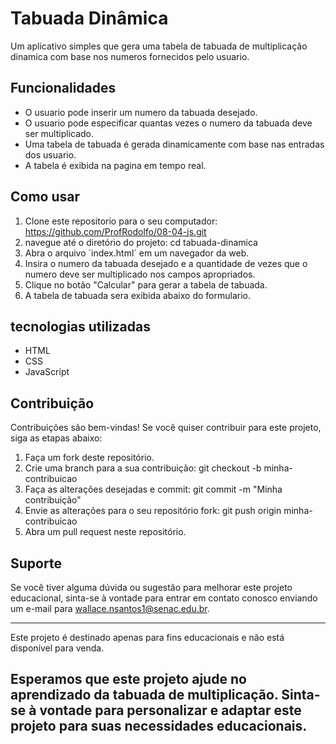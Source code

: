 # Tabuada Dinâmica 

Um aplicativo simples que gera uma tabela de tabuada de multiplicação dinamica com base nos numeros fornecidos pelo usuario.

## Funcionalidades 

- O usuario pode inserir um numero da tabuada desejado.
- O usuario pode especificar quantas vezes o numero da tabuada deve ser multiplicado.
- Uma tabela de tabuada é gerada dinamicamente com base nas entradas dos usuario. 
- A tabela é exibida na pagina em tempo real.

## Como usar 
1. Clone este repositorio para o seu computador: https://github.com/ProfRodolfo/08-04-js.git
2. navegue até o diretório do projeto: cd tabuada-dinamica
3. Abra o arquivo `index.html´ em um navegador da web.
4. Insira o numero da tabuada desejado e a quantidade de vezes que o numero deve ser multiplicado nos campos apropriados.
5. Clique no botão "Calcular" para gerar a tabela de tabuada.
6. A tabela de tabuada sera exibida abaixo do formulario.

## tecnologias utilizadas
- HTML
- CSS
- JavaScript

## Contribuição
Contribuições são bem-vindas! Se você quiser contribuir para este projeto, siga as etapas abaixo:
1. Faça um fork deste repositório.
2. Crie uma branch para a sua contribuição: git checkout -b minha-contribuicao
3. Faça as alterações desejadas e commit: git commit -m "Minha contribuição"
4. Envie as alterações para o seu repositório fork: git push origin minha-contribuicao
5. Abra um pull request neste repositório.
 
## Suporte
 
Se você tiver alguma dúvida ou sugestão para melhorar este projeto educacional, sinta-se à vontade para entrar em contato conosco enviando um e-mail para wallace.nsantos1@senac.edu.br.
 
---
 
Este projeto é destinado apenas para fins educacionais e não está disponível para venda.
 
Esperamos que este projeto ajude no aprendizado da tabuada de multiplicação. Sinta-se à vontade para personalizar e adaptar este projeto para suas necessidades educacionais.
---